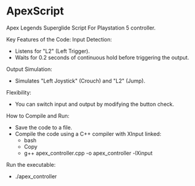 # ApexScript

Apex Legends Superglide Script For Playstation 5 controller.

Key Features of the Code:
Input Detection:
- Listens for "L2" (Left Trigger).
- Waits for 0.2 seconds of continuous hold before triggering the output.

Output Simulation:
- Simulates "Left Joystick" (Crouch) and "L2" (Jump).

Flexibility:
- You can switch input and output by modifying the button check.

How to Compile and Run:
- Save the code to a file.
- Compile the code using a C++ compiler with XInput linked:
  - bash
  - Copy
  - g++ apex_controller.cpp -o apex_controller -lXinput
  
Run the executable:
- ./apex_controller
